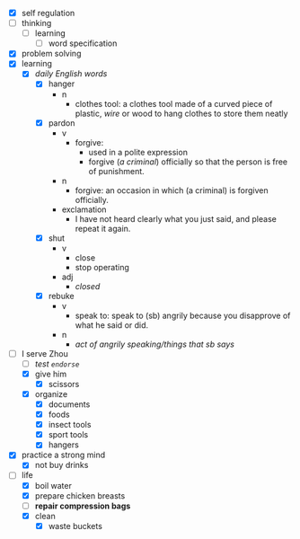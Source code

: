 - [x] self regulation
- [ ] thinking
    - [ ] learning
        - [ ] word specification
- [x] problem solving
- [x] learning
    - [x] *daily English words*
        - [x] hanger
            - n
                - clothes tool: a clothes tool made of a curved piece of plastic, *wire* or wood to hang clothes to store them neatly
        - [x] pardon
            - v
                - forgive:
                    - used in a polite expression
                    - forgive (*a criminal*) officially so that the person is free of punishment.
            - n
                - forgive: an occasion in which (a criminal) is forgiven officially.
            - exclamation
                - I have not heard clearly what you just said, and please repeat it again. 
        - [x] shut
            - v
                - close
                - stop operating
            - adj
                - *closed*
        - [x] rebuke
            - v
                - speak to: speak to (sb) angrily because you disapprove of what he said or did.
            - n 
                - *act of angrily speaking/things that sb says*
- [ ] I serve Zhou
    - [ ] *test `endorse`*
    - [x] give him
        - [x] scissors
    - [x] organize
        - [x] documents
        - [x] foods
        - [x] insect tools
        - [x] sport tools
        - [x] hangers
- [x] practice a strong mind
    - [x] not buy drinks
- [ ] life
    - [x] boil water
    - [x] prepare chicken breasts
    - [ ] **repair compression bags**
    - [x] clean
        - [x] waste buckets